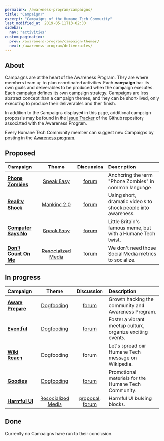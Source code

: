 ```yaml
---
permalink: /awareness-program/campaigns/
title: "Campaigns"
excerpt: "Campaigns of the Humane Tech Community"
last_modified_at: 2019-05-11T13+02:00
sidebar:
  nav: "activities"
custom_pagination:
  prev: /awareness-program/campaign-themes/
  next: /awareness-program/deliverables/
---
```


## About

Campaigns are at the heart of the Awareness Program. They are where members team up to plan coordinated activities. Each **campaign** has its own goals and deliverables to be produced when the campaign executes. Each campaign defines its own campaign strategy. Campaigns are less abstract concept than a campaign themes, and they can be short-lived, only executing to produce their deliverables and then finish.

In addition to the Campaigns displayed in this page, additional campaign proposals may be found in the [Issue Tracker](https://github.com/humanetech-community/awareness-program/issues?q=is%3Aissue+is%3Aopen+label%3Acampaign-proposal) of the Github repository associated with the Awareness Program.

Every Humane Tech Community member can suggest new Campaigns by posting in the [Awareness program](https://community.humanetech.com/c/awareness-program).

## Proposed

| Campaign | Theme | Discussion | Description |
| :--- | :---: | :---: | :--- |
| [**Phone Zombies**](/awareness-program/campaigns/phone-zombies/) | [Speak Easy](/awareness-program/campaign-themes/speak-easy/) | [forum](https://community.humanetech.com/t/2710) | Anchoring the term "Phone Zombies" in common language. |
| [**Reality Shock**](/awareness-program/campaigns/reality-shock/) | [Mankind 2.0](/awareness-program/campaign-themes/mankind-2.0/) | [forum](https://community.humanetech.com/t/2767) | Using short, dramatic video's to shock people into awareness. |
| [**Computer Says No**](/awareness-program/campaigns/computer-says-no/) | [Speak Easy](/awareness-program/campaign-themes/speak-easy/) | [forum](https://community.humanetech.com/t/2845) | Little Britain's famous meme, but with a Humane Tech twist. |
| [**Don't Count On Me**](/awareness-program/campaigns/dont-count-on-me/) | [Resocialized Media](/awareness-program/campaign-themes/resocialized-media/) | [forum](https://community.humanetech.com/t/3010) | We don't need those Social Media metrics to socialize. |


## In progress

| Campaign | Theme | Discussion | Description |
| :--- | :---: | :---: | :--- |
| [**Aware Prepare**](/awareness-program/campaigns/aware-prepare/) | [Dogfooding](/awareness-program/campaign-themes/dogfooding/) | [forum](https://community.humanetech.com/t/2839) | Growth hacking the community and Awareness Program. |
| [**Eventful**](/awareness-program/campaigns/eventful/) | [Dogfooding](/awareness-program/campaign-themes/dogfooding/) | [forum](https://community.humanetech.com/t/3024) | Foster a vibrant meetup culture, organize exciting events. |
| [**Wiki Reach**](/awareness-program/campaigns/wiki-reach/) | [Dogfooding](/awareness-program/campaign-themes/dogfooding/) | [forum](https://community.humanetech.com/t/3114) | Let's spread our Humane Tech message on Wikipedia. |
| [**Goodies**](/awareness-program/campaigns/goodies/) | [Dogfooding](/awareness-program/campaign-themes/dogfooding/) | [forum](https://community.humanetech.com/t/3222) | Promotional materials for the Humane Tech Community. |
| [**Harmful UI**](/awareness-program/campaigns/harmful-ui/) | [Resocialized Media](/awareness-program/campaign-themes/resocialized-media/) | [proposal](https://github.com/humanetech-community/humanetech-community-awareness/issues/67), [forum](https://community.humanetech.com/t/3558/24) | Harmful UI bulding blocks. |




## Done

Currently no Campaigns have run to their conclusion.
